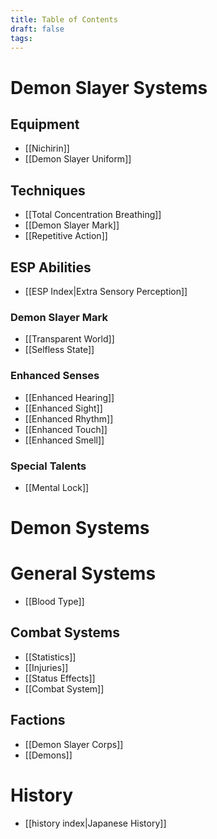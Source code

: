 ```yaml
---
title: Table of Contents
draft: false
tags:
---
```


# Demon Slayer Systems

## Equipment

- [[Nichirin]]
- [[Demon Slayer Uniform]]

## Techniques

- [[Total Concentration Breathing]]
- [[Demon Slayer Mark]]
- [[Repetitive Action]]

## ESP Abilities

- [[ESP Index|Extra Sensory Perception]]
### Demon Slayer Mark

- [[Transparent World]]
- [[Selfless State]]

### Enhanced Senses

- [[Enhanced Hearing]]
- [[Enhanced Sight]]
- [[Enhanced Rhythm]]
- [[Enhanced Touch]]
- [[Enhanced Smell]]
### Special Talents

- [[Mental Lock]]

# Demon Systems

# General Systems

- [[Blood Type]]
## Combat Systems

- [[Statistics]]
- [[Injuries]]
- [[Status Effects]]
- [[Combat System]]
## Factions

- [[Demon Slayer Corps]]
- [[Demons]]

# History 

- [[history index|Japanese History]]